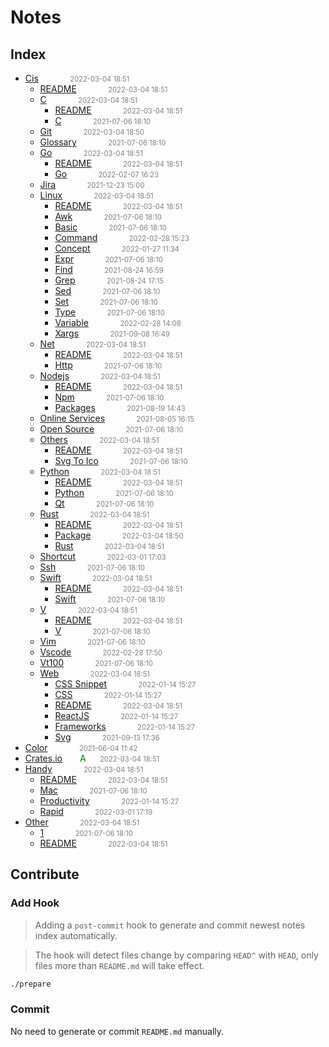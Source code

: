 
# Notes

## Index

- [Cis](src/cis)<span style="padding-left:2em;color:orange"></span><span style="color:gray;font-size:.8em;padding-left:2em">2022-03-04 18:51</span>
  - [README](src/cis/)<span style="padding-left:2em;color:orange"></span><span style="color:gray;font-size:.8em;padding-left:2em">2022-03-04 18:51</span>
  - [C](src/cis/c)<span style="padding-left:2em;color:orange"></span><span style="color:gray;font-size:.8em;padding-left:2em">2022-03-04 18:51</span>
    - [README](src/cis/c/)<span style="padding-left:2em;color:orange"></span><span style="color:gray;font-size:.8em;padding-left:2em">2022-03-04 18:51</span>
    - [C](src/cis/c/c)<span style="padding-left:2em;color:orange"></span><span style="color:gray;font-size:.8em;padding-left:2em">2021-07-06 18:10</span>
  - [Git](src/cis/git)<span style="padding-left:2em;color:orange"></span><span style="color:gray;font-size:.8em;padding-left:2em">2022-03-04 18:50</span>
  - [Glossary](src/cis/glossary)<span style="padding-left:2em;color:orange"></span><span style="color:gray;font-size:.8em;padding-left:2em">2021-07-06 18:10</span>
  - [Go](src/cis/go)<span style="padding-left:2em;color:orange"></span><span style="color:gray;font-size:.8em;padding-left:2em">2022-03-04 18:51</span>
    - [README](src/cis/go/)<span style="padding-left:2em;color:orange"></span><span style="color:gray;font-size:.8em;padding-left:2em">2022-03-04 18:51</span>
    - [Go](src/cis/go/go)<span style="padding-left:2em;color:orange"></span><span style="color:gray;font-size:.8em;padding-left:2em">2022-02-07 16:23</span>
  - [Jira](src/cis/jira)<span style="padding-left:2em;color:orange"></span><span style="color:gray;font-size:.8em;padding-left:2em">2021-12-23 15:00</span>
  - [Linux](src/cis/linux)<span style="padding-left:2em;color:orange"></span><span style="color:gray;font-size:.8em;padding-left:2em">2022-03-04 18:51</span>
    - [README](src/cis/linux/)<span style="padding-left:2em;color:orange"></span><span style="color:gray;font-size:.8em;padding-left:2em">2022-03-04 18:51</span>
    - [Awk](src/cis/linux/awk)<span style="padding-left:2em;color:orange"></span><span style="color:gray;font-size:.8em;padding-left:2em">2021-07-06 18:10</span>
    - [Basic](src/cis/linux/basic)<span style="padding-left:2em;color:orange"></span><span style="color:gray;font-size:.8em;padding-left:2em">2021-07-06 18:10</span>
    - [Command](src/cis/linux/command)<span style="padding-left:2em;color:orange"></span><span style="color:gray;font-size:.8em;padding-left:2em">2022-02-28 15:23</span>
    - [Concept](src/cis/linux/concept)<span style="padding-left:2em;color:orange"></span><span style="color:gray;font-size:.8em;padding-left:2em">2022-01-27 11:34</span>
    - [Expr](src/cis/linux/expr)<span style="padding-left:2em;color:orange"></span><span style="color:gray;font-size:.8em;padding-left:2em">2021-07-06 18:10</span>
    - [Find](src/cis/linux/find)<span style="padding-left:2em;color:orange"></span><span style="color:gray;font-size:.8em;padding-left:2em">2021-08-24 16:59</span>
    - [Grep](src/cis/linux/grep)<span style="padding-left:2em;color:orange"></span><span style="color:gray;font-size:.8em;padding-left:2em">2021-08-24 17:15</span>
    - [Sed](src/cis/linux/sed)<span style="padding-left:2em;color:orange"></span><span style="color:gray;font-size:.8em;padding-left:2em">2021-07-06 18:10</span>
    - [Set](src/cis/linux/set)<span style="padding-left:2em;color:orange"></span><span style="color:gray;font-size:.8em;padding-left:2em">2021-07-06 18:10</span>
    - [Type](src/cis/linux/type)<span style="padding-left:2em;color:orange"></span><span style="color:gray;font-size:.8em;padding-left:2em">2021-07-06 18:10</span>
    - [Variable](src/cis/linux/variable)<span style="padding-left:2em;color:orange"></span><span style="color:gray;font-size:.8em;padding-left:2em">2022-02-28 14:08</span>
    - [Xargs](src/cis/linux/xargs)<span style="padding-left:2em;color:orange"></span><span style="color:gray;font-size:.8em;padding-left:2em">2021-09-08 16:49</span>
  - [Net](src/cis/net)<span style="padding-left:2em;color:orange"></span><span style="color:gray;font-size:.8em;padding-left:2em">2022-03-04 18:51</span>
    - [README](src/cis/net/)<span style="padding-left:2em;color:orange"></span><span style="color:gray;font-size:.8em;padding-left:2em">2022-03-04 18:51</span>
    - [Http](src/cis/net/http)<span style="padding-left:2em;color:orange"></span><span style="color:gray;font-size:.8em;padding-left:2em">2021-07-06 18:10</span>
  - [Nodejs](src/cis/nodejs)<span style="padding-left:2em;color:orange"></span><span style="color:gray;font-size:.8em;padding-left:2em">2022-03-04 18:51</span>
    - [README](src/cis/nodejs/)<span style="padding-left:2em;color:orange"></span><span style="color:gray;font-size:.8em;padding-left:2em">2022-03-04 18:51</span>
    - [Npm](src/cis/nodejs/npm)<span style="padding-left:2em;color:orange"></span><span style="color:gray;font-size:.8em;padding-left:2em">2021-07-06 18:10</span>
    - [Packages](src/cis/nodejs/packages)<span style="padding-left:2em;color:orange"></span><span style="color:gray;font-size:.8em;padding-left:2em">2021-08-19 14:43</span>
  - [Online Services](src/cis/online-services)<span style="padding-left:2em;color:orange"></span><span style="color:gray;font-size:.8em;padding-left:2em">2021-08-05 16:15</span>
  - [Open Source](src/cis/open-source)<span style="padding-left:2em;color:orange"></span><span style="color:gray;font-size:.8em;padding-left:2em">2021-07-06 18:10</span>
  - [Others](src/cis/others)<span style="padding-left:2em;color:orange"></span><span style="color:gray;font-size:.8em;padding-left:2em">2022-03-04 18:51</span>
    - [README](src/cis/others/)<span style="padding-left:2em;color:orange"></span><span style="color:gray;font-size:.8em;padding-left:2em">2022-03-04 18:51</span>
    - [Svg To Ico](src/cis/others/svg-to-ico)<span style="padding-left:2em;color:orange"></span><span style="color:gray;font-size:.8em;padding-left:2em">2021-07-06 18:10</span>
  - [Python](src/cis/python)<span style="padding-left:2em;color:orange"></span><span style="color:gray;font-size:.8em;padding-left:2em">2022-03-04 18:51</span>
    - [README](src/cis/python/)<span style="padding-left:2em;color:orange"></span><span style="color:gray;font-size:.8em;padding-left:2em">2022-03-04 18:51</span>
    - [Python](src/cis/python/python)<span style="padding-left:2em;color:orange"></span><span style="color:gray;font-size:.8em;padding-left:2em">2021-07-06 18:10</span>
    - [Qt](src/cis/python/qt)<span style="padding-left:2em;color:orange"></span><span style="color:gray;font-size:.8em;padding-left:2em">2021-07-06 18:10</span>
  - [Rust](src/cis/rust)<span style="padding-left:2em;color:orange"></span><span style="color:gray;font-size:.8em;padding-left:2em">2022-03-04 18:51</span>
    - [README](src/cis/rust/)<span style="padding-left:2em;color:orange"></span><span style="color:gray;font-size:.8em;padding-left:2em">2022-03-04 18:51</span>
    - [Package](src/cis/rust/package)<span style="padding-left:2em;color:orange"></span><span style="color:gray;font-size:.8em;padding-left:2em">2022-03-04 18:50</span>
    - [Rust](src/cis/rust/rust)<span style="padding-left:2em;color:orange"></span><span style="color:gray;font-size:.8em;padding-left:2em">2022-03-04 18:51</span>
  - [Shortcut](src/cis/shortcut)<span style="padding-left:2em;color:orange"></span><span style="color:gray;font-size:.8em;padding-left:2em">2022-03-01 17:03</span>
  - [Ssh](src/cis/ssh)<span style="padding-left:2em;color:orange"></span><span style="color:gray;font-size:.8em;padding-left:2em">2021-07-06 18:10</span>
  - [Swift](src/cis/swift)<span style="padding-left:2em;color:orange"></span><span style="color:gray;font-size:.8em;padding-left:2em">2022-03-04 18:51</span>
    - [README](src/cis/swift/)<span style="padding-left:2em;color:orange"></span><span style="color:gray;font-size:.8em;padding-left:2em">2022-03-04 18:51</span>
    - [Swift](src/cis/swift/swift)<span style="padding-left:2em;color:orange"></span><span style="color:gray;font-size:.8em;padding-left:2em">2021-07-06 18:10</span>
  - [V](src/cis/v)<span style="padding-left:2em;color:orange"></span><span style="color:gray;font-size:.8em;padding-left:2em">2022-03-04 18:51</span>
    - [README](src/cis/v/)<span style="padding-left:2em;color:orange"></span><span style="color:gray;font-size:.8em;padding-left:2em">2022-03-04 18:51</span>
    - [V](src/cis/v/v)<span style="padding-left:2em;color:orange"></span><span style="color:gray;font-size:.8em;padding-left:2em">2021-07-06 18:10</span>
  - [Vim](src/cis/vim)<span style="padding-left:2em;color:orange"></span><span style="color:gray;font-size:.8em;padding-left:2em">2021-07-06 18:10</span>
  - [Vscode](src/cis/vscode)<span style="padding-left:2em;color:orange"></span><span style="color:gray;font-size:.8em;padding-left:2em">2022-02-28 17:50</span>
  - [Vt100](src/cis/vt100)<span style="padding-left:2em;color:orange"></span><span style="color:gray;font-size:.8em;padding-left:2em">2021-07-06 18:10</span>
  - [Web](src/cis/web)<span style="padding-left:2em;color:orange"></span><span style="color:gray;font-size:.8em;padding-left:2em">2022-03-04 18:51</span>
    - [CSS Snippet](src/cis/web/CSS-Snippet)<span style="padding-left:2em;color:orange"></span><span style="color:gray;font-size:.8em;padding-left:2em">2022-01-14 15:27</span>
    - [CSS](src/cis/web/CSS)<span style="padding-left:2em;color:orange"></span><span style="color:gray;font-size:.8em;padding-left:2em">2022-01-14 15:27</span>
    - [README](src/cis/web/)<span style="padding-left:2em;color:orange"></span><span style="color:gray;font-size:.8em;padding-left:2em">2022-03-04 18:51</span>
    - [ReactJS](src/cis/web/ReactJS)<span style="padding-left:2em;color:orange"></span><span style="color:gray;font-size:.8em;padding-left:2em">2022-01-14 15:27</span>
    - [Frameworks](src/cis/web/frameworks)<span style="padding-left:2em;color:orange"></span><span style="color:gray;font-size:.8em;padding-left:2em">2022-01-14 15:27</span>
    - [Svg](src/cis/web/svg)<span style="padding-left:2em;color:orange"></span><span style="color:gray;font-size:.8em;padding-left:2em">2021-09-13 17:36</span>
- [Color](src/color)<span style="padding-left:2em;color:orange"></span><span style="color:gray;font-size:.8em;padding-left:2em">2021-06-04 11:42</span>
- [Crates.io](src/crates.io)<span style="padding-left:2em;color:green">A</span><span style="color:gray;font-size:.8em;padding-left:2em">2022-03-04 18:51</span>
- [Handy](src/handy)<span style="padding-left:2em;color:orange"></span><span style="color:gray;font-size:.8em;padding-left:2em">2022-03-04 18:51</span>
  - [README](src/handy/)<span style="padding-left:2em;color:orange"></span><span style="color:gray;font-size:.8em;padding-left:2em">2022-03-04 18:51</span>
  - [Mac](src/handy/mac)<span style="padding-left:2em;color:orange"></span><span style="color:gray;font-size:.8em;padding-left:2em">2021-07-06 18:10</span>
  - [Productivity](src/handy/productivity)<span style="padding-left:2em;color:orange"></span><span style="color:gray;font-size:.8em;padding-left:2em">2022-01-14 15:27</span>
  - [Rapid](src/handy/rapid)<span style="padding-left:2em;color:orange"></span><span style="color:gray;font-size:.8em;padding-left:2em">2022-03-01 17:19</span>
- [Other](src/other)<span style="padding-left:2em;color:orange"></span><span style="color:gray;font-size:.8em;padding-left:2em">2022-03-04 18:51</span>
  - [1](src/other/1)<span style="padding-left:2em;color:orange"></span><span style="color:gray;font-size:.8em;padding-left:2em">2021-07-06 18:10</span>
  - [README](src/other/)<span style="padding-left:2em;color:orange"></span><span style="color:gray;font-size:.8em;padding-left:2em">2022-03-04 18:51</span>


## Contribute

### Add Hook

> Adding a `post-commit` hook to generate and commit newest notes index automatically.

> The hook will detect files change by comparing `HEAD^` with `HEAD`, only files more than `README.md` will take effect.

```bash
./prepare
```

### Commit

No need to generate or commit `README.md` manually.

